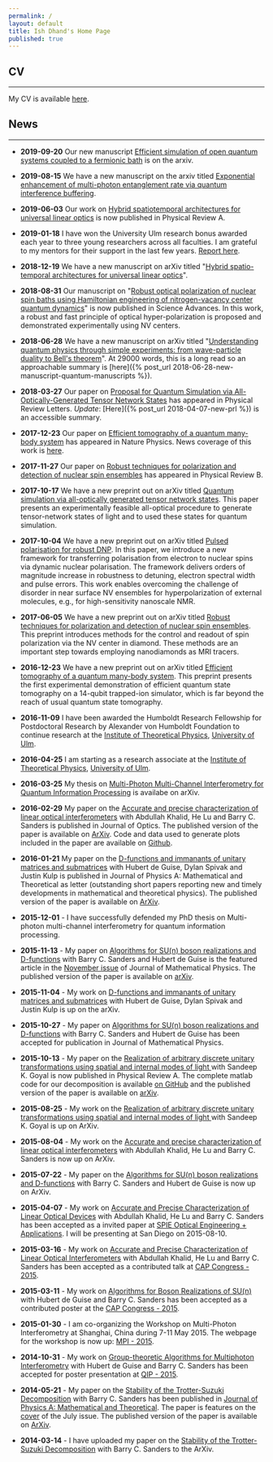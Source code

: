 ```yaml
---
permalink: /
layout: default
title: Ish Dhand's Home Page
published: true
---
```


## CV
----------------

My CV is available [here](https://ishdhand.github.com/CV_Ish_Dhand.pdf).

## News
----------------

* **2019-09-20** Our new manuscript [Efficient simulation of open quantum systems coupled to a fermionic bath](https://arxiv.org/abs/1909.09589) is on the arxiv.

* **2019-08-15** We have a new manuscript on the arxiv titled [Exponential enhancement of multi-photon entanglement rate via quantum interference buffering](https://arxiv.org/abs/1908.05722). 

* **2019-06-03** Our work on [Hybrid spatiotemporal architectures for universal linear optics](https://journals.aps.org/pra/abstract/10.1103/PhysRevA.99.062301) is now published in Physical Review A.

* **2019-01-18** I have won the University Ulm research bonus awarded each year to three young researchers across all faculties. I am grateful to my mentors for their support in the last few years. [Report here](https://www.uni-ulm.de/in/fakultaet/in-detailseiten/news-detail/article/stecken-sie-andere-mit-ihrer-leidenschaft-anuni-ulm-vergibt-forschungs-und-lehrboni/).

* **2018-12-19** We have a new manuscript on arXiv titled "[Hybrid spatio-temporal architectures for universal linear optics](https://arxiv.org/abs/1812.07939)".

* **2018-08-31** Our manuscript on "[Robust optical polarization of nuclear spin baths using Hamiltonian engineering of nitrogen-vacancy center quantum dynamics](https://advances.sciencemag.org/content/4/8/eaat8978)" is now published in Science Advances. In this work, a robust and fast principle of optical hyper-polarization is proposed and demonstrated experimentally using NV centers.

* **2018-06-28** We have a new manuscript on arXiv titled "[Understanding quantum physics through simple experiments: from wave-particle duality to Bell's theorem](https://arxiv.org/abs/1806.09958)". At 29000 words, this is a long read so an approachable summary is [here]({% post_url 2018-06-28-new-manuscript-quantum-manuscripts %}).

* **2018-03-27** Our paper on [Proposal for Quantum Simulation via All-Optically-Generated Tensor Network States](https://link.aps.org/doi/10.1103/PhysRevLett.120.130501) has appeared in Physical Review Letters. *Update*: [Here]({% post_url 2018-04-07-new-prl %}) is an accessible summary.

* **2017-12-23** Our paper on [Efficient tomography of a quantum many-body system](https://www.nature.com/articles/nphys4244) has appeared in Nature Physics. News coverage of this work is [here](https://phys.org/news/2017-09-tool-characterizing-quantum-simulators.html).

* **2017-11-27** Our paper on [Robust techniques for polarization and detection of nuclear spin ensembles](https://link.aps.org/doi/10.1103/PhysRevB.96.174436) has appeared in Physical Review B.

* **2017-10-17** We have a new preprint out on arXiv titled [Quantum simulation via all-optically generated tensor network states](https://arxiv.org/abs/1710.06103). This paper presents an experimentally feasible all-optical procedure to generate tensor-network states of light and to used these states for quantum simulation.

* **2017-10-04** We have a new preprint out on arXiv titled [Pulsed polarisation for robust DNP](https://arxiv.org/abs/1710.01508). In this paper, we introduce a new framework for transferring polarisation from electron to nuclear spins via dynamic nuclear polarisation. The framework delivers orders of magnitude increase in robustness to detuning, electron spectral width and pulse errors. This work enables overcoming the challenge of disorder in near surface NV ensembles for hyperpolarization of external molecules, e.g., for high-sensitivity nanoscale NMR.

* **2017-06-05** We have a new preprint out on arXiv titled [Robust techniques for polarization and detection of nuclear spin ensembles](https://arxiv.org/abs/1706.01315). This preprint introduces methods for the control and readout of spin polarization via the NV center in diamond. These methods are an important step towards employing nanodiamonds as MRI tracers.

* **2016-12-23** We have a new preprint out on arXiv titled [Efficient tomography of a quantum many-body system](https://arxiv.org/abs/1612.08000). This preprint presents the first experimental demonstration of efficient quantum state tomography on a 14-qubit trapped-ion simulator, which is far beyond the reach of usual quantum state tomography.

* **2016-11-09** I have been awarded the Humboldt Research Fellowship for Postdoctoral Research by Alexander von Humboldt Foundation to continue research at the [Institute of Theoretical Physics](https://qubit-ulm.com/), [University of Ulm](https://www.uni-ulm.de/en/homepage.html).

* **2016-04-25** I am starting as a research associate at the [Institute of Theoretical Physics](https://qubit-ulm.com/), [University of Ulm](https://www.uni-ulm.de/en/homepage.html).

* **2016-03-25** My thesis on [Multi-Photon Multi-Channel Interferometry for Quantum Information Processing](https://arxiv.org/abs/1603.07476) is availabe on arXiv.  

* **2016-02-29** My paper on the [Accurate and precise characterization of linear optical interferometers](https://iopscience.iop.org/article/10.1088/2040-8978/18/3/035204/meta) with Abdullah Khalid, He Lu and Barry C. Sanders is published in Journal of Optics. The published version of the paper is available on [ArXiv](https://arxiv.org/abs/1508.00283). Code and data used to generate plots included in the paper are available on [Github](https://github.com/ishdhand/Simulation-of-characterization-procedure).

* **2016-01-21** My paper on the [D-functions and immanants of unitary matrices and submatrices](https://iopscience.iop.org/article/10.1088/1751-8113/49/9/09LT01/) with Hubert de Guise, Dylan Spivak and Justin Kulp is published in Journal of Physics A: Mathematical and Theoretical as letter (outstanding short papers reporting new and timely developments in mathematical and theoretical physics). The published version of the paper is available on [ArXiv](https://arxiv.org/abs/1511.01851v2).

* **2015-12-01** - I have successfully defended my PhD thesis on Multi-photon multi-channel interferometry for quantum information processing.

* **2015-11-13** - My paper on [Algorithms for SU(n) boson realizations and D-functions](https://scitation.aip.org/content/aip/journal/jmp/56/11/10.1063/1.4935433) with Barry C. Sanders and Hubert de Guise is the featured article in the [November issue](https://scitation.aip.org/content/aip/journal/jmp/56/11) of Journal of Mathematical Physics. The published version of the paper is available on [arXiv](https://arxiv.org/abs/1507.06274).

* **2015-11-04** - My work on [D-functions and immanants of unitary matrices and submatrices](https://arxiv.org/abs/1511.01851) with Hubert de Guise, Dylan Spivak and Justin Kulp is up on the arXiv.

* **2015-10-27** - My paper on [Algorithms for SU(n) boson realizations and D-functions](https://arxiv.org/abs/1507.06274) with Barry C. Sanders and Hubert de Guise has been accepted for publication in Journal of Mathematical Physics.

* **2015-10-13** - My paper on the [Realization of arbitrary discrete unitary transformations using spatial and internal modes of light
](https://journals.aps.org/pra/abstract/10.1103/PhysRevA.92.043813) with Sandeep K. Goyal is now published in Physical Review A. The complete matlab code for our decomposition is available [on GitHub](https://github.com/ishdhand/Internal-Spatial-Decomposition) and the published version of the paper is available on [arXiv](https://arxiv.org/abs/1508.06259).

* **2015-08-25** - My work on the [Realization of arbitrary discrete unitary transformations using spatial and internal modes of light
](https://arxiv.org/abs/1508.06259) with Sandeep K. Goyal is up on ArXiv.

* **2015-08-04** - My work on the [Accurate and precise characterization of linear optical interferometers](https://arxiv.org/abs/1508.00283) with Abdullah Khalid, He Lu and Barry C. Sanders is now up on ArXiv.

* **2015-07-22** - My paper on the [Algorithms for SU(n) boson realizations and D-functions](https://arxiv.org/abs/1507.06274) with Barry C. Sanders and Hubert de Guise is now up on ArXiv.

* **2015-04-07** - My work on [Accurate and Precise Characterization of Linear Optical Devices](https://spie.org/OP416) with Abdullah Khalid, He Lu and Barry C. Sanders has been accepted as a invited paper at [SPIE Optical Engineering + Applications](https://spie.org/x30491.xml?WT.mc_id=ROP15GB). I will be presenting at San Diego on 2015-08-10.

* **2015-03-16** - My work on [Accurate and Precise Characterization of Linear Optical Interferometers](https://indico.cern.ch/event/355942/contribution/528) with Abdullah Khalid, He Lu and Barry C. Sanders has been accepted as a contributed talk at [CAP Congress - 2015](https://www.cap.ca/en/congress/2015).

* **2015-03-11** - My work on [Algorithms for Boson Realizations of SU(n)](https://indico.cern.ch/event/355942/session/267/contribution/665) with Hubert de Guise and Barry C. Sanders has been accepted as a contributed poster at the [CAP Congress - 2015](https://www.cap.ca/en/congress/2015).

* **2015-01-30** - I am co-organizing the Workshop on Multi-Photon Interferometry at Shanghai, China during 7-11 May 2015. The webpage for the workshop is now up: [MPI - 2015](https://mpi2015.org).

* **2014-10-31** - My work on [Group-theoretic Algorithms for Multiphoton Interferometry](https://www.quantum-lab.org/qip2015/posters/87-Dhand.pdf) with Hubert de Guise and Barry C. Sanders has been accepted for poster presentation at [QIP - 2015](https://quantum-lab.org/qip2015/).

* **2014-05-21** - My paper on the [Stability of the Trotter-Suzuki Decomposition](https://iopscience.iop.org/1751-8121/47/26/265206/) with Barry C. Sanders has been published in [Journal of Physics A: Mathematical and Theoretical](https://iopscience.iop.org/1751-8121/). The paper is features on the [cover](https://iopscience.iop.org/1751-8121/page/Volume-47-Cover-Gallery) of the July issue. The published version of the paper is available on [ArXiv](https://arxiv.org/abs/1403.3469).

* **2014-03-14** - I have uploaded my paper on the [Stability of the Trotter-Suzuki Decomposition](https://arxiv.org/abs/1403.3469) with Barry C. Sanders to the ArXiv.
